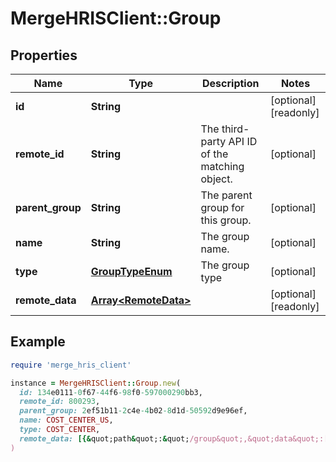 # MergeHRISClient::Group

## Properties

| Name | Type | Description | Notes |
| ---- | ---- | ----------- | ----- |
| **id** | **String** |  | [optional][readonly] |
| **remote_id** | **String** | The third-party API ID of the matching object. | [optional] |
| **parent_group** | **String** | The parent group for this group. | [optional] |
| **name** | **String** | The group name. | [optional] |
| **type** | [**GroupTypeEnum**](GroupTypeEnum.md) | The group type | [optional] |
| **remote_data** | [**Array&lt;RemoteData&gt;**](RemoteData.md) |  | [optional][readonly] |

## Example

```ruby
require 'merge_hris_client'

instance = MergeHRISClient::Group.new(
  id: 134e0111-0f67-44f6-98f0-597000290bb3,
  remote_id: 800293,
  parent_group: 2ef51b11-2c4e-4b02-8d1d-50592d9e96ef,
  name: COST_CENTER_US,
  type: COST_CENTER,
  remote_data: [{&quot;path&quot;:&quot;/group&quot;,&quot;data&quot;:[&quot;Varies by platform&quot;]}]
)
```

